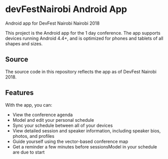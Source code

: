 # devFestNairobi Android App
Android app for DevFest Nairobi  Nairobi 2018


This project is the Android app for the 1 day conference. The app supports devices
running Android 4.4+, and is optimized for phones and tablets of all shapes
and sizes.

<h2>Source</h2>

The source code in this repository reflects the app as of DevFest Nairobi 2018.


<h2>Features</h2>

With the app, you can:

- View the conference agenda 
- Model and edit your personal schedule
- Sync your schedule between all of your devices
- View detailed session and speaker information,
  including speaker bios, photos, and profiles
- Guide yourself using the vector-based conference map
- Get a reminder a few minutes before sessionsModel in your schedule are due to start
